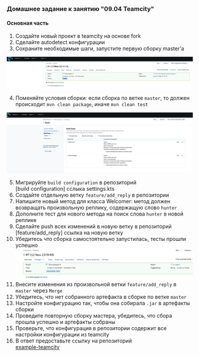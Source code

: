 ### Домашнее задание к занятию "09.04 Teamcity"

#### Основная часть

1. Создайте новый проект в teamcity на основе fork
2. Сделайте autodetect конфигурации
3. Сохраните необходимые шаги, запустите первую сборку master'a

![Alt text](image.png)

4. Поменяйте условия сборки: если сборка по ветке `master`, то должен происходит `mvn clean package`, иначе `mvn clean test`

![Alt text](image-1.png)

5. Мигрируйте `build configuration` в репозиторий  
[build configuration] сслыка settings.kts
6. Создайте отдельную ветку `feature/add_reply` в репозитории
7. Напишите новый метод для класса Welcomer: метод должен возвращать произвольную реплику, содержащую слово `hunter`
8. Дополните тест для нового метода на поиск слова `hunter` в новой реплике
9. Сделайте push всех изменений в новую ветку в репозиторий  
[feature/add_reply] ссылка на новую ветку
10. Убедитесь что сборка самостоятельно запустилась, тесты прошли успешно
![Alt text](image-2.png)
11. Внесите изменения из произвольной ветки `feature/add_reply` в `master` через `Merge`
12. Убедитесь, что нет собранного артефакта в сборке по ветке `master`
13. Настройте конфигурацию так, чтобы она собирала `.jar` в артефакты сборки
14. Проведите повторную сборку мастера, убедитесь, что сбора прошла успешно и артефакты собраны
15. Проверьте, что конфигурация в репозитории содержит все настройки конфигурации из teamcity
16. В ответ предоставьте ссылку на репозиторий  
[example-teamcity](https://github.com/Bora2k3/example-teamcity)